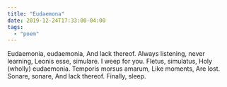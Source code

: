 ```yaml
---
title: "Eudaemona"
date: 2019-12-24T17:33:00-04:00
tags:
  - "poem"
---
```


Eudaemonia, eudaemonia,
And lack thereof.
Always listening, never learning,
Leonis esse, simulare.
I weep for you.
Fletus, simulatus,
Holy (wholly) eudaemonia.
Temporis morsus amarum,
Like moments,
Are lost.
Sonare, sonare,
And lack thereof.
Finally, sleep.
